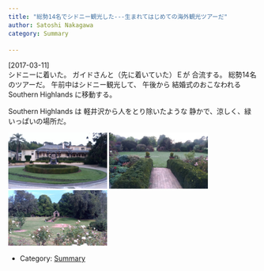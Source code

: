 ```yaml
---
title: "総勢14名でシドニー観光した---生まれてはじめての海外観光ツアーだ"
author: Satoshi Nakagawa
category: Summary

---
```


[2017-03-11]  
 シドニーに着いた。
ガイドさんと（先に着いていた）Ｅが
合流する。
総勢14名のツアーだ。
午前中はシドニー観光して、
午後から
結婚式のおこなわれる
Southern Highlands に移動する。

 Southern Highlands は
軽井沢から人をとり除いたような
静かで、涼しく、緑いっぱいの場所だ。

<a href=/pict/2017-03-12-hotel-3.jpg><img src="/pict/2017-03-12-hotel-3.jpg" alt="Hotel" width="200"/></a>
<a href=/pict/2017-03-12-hotel-1.jpg><img src="/pict/2017-03-12-hotel-1.jpg" alt="" width="200"/></a>
<a href=/pict/2017-03-12-hotel-4.jpg><img src="/pict/2017-03-12-hotel-4.jpg" alt="" width="200"/></a>

- Category: [Summary](/categories.html#Summary)

